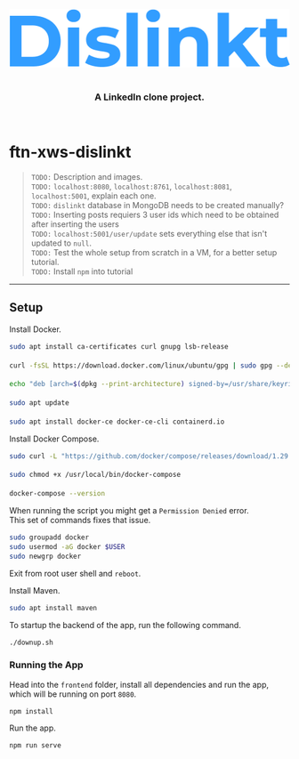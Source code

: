 <div align="center">
  <img src="docs/Dislinkt.png" />
  <br>
  <br>
  <h3>
	A LinkedIn clone project.
  </h3>
  <br>
</div>


# ftn-xws-dislinkt

> `TODO:` Description and images.\
> `TODO:` `localhost:8080`, `localhost:8761`, `localhost:8081`, `localhost:5001`, explain each one.\
> `TODO:` `dislinkt` database in MongoDB needs to be created manually?\
> `TODO:` Inserting posts requiers 3 user ids which need to be obtained after inserting the users\
> `TODO:` `localhost:5001/user/update` sets everything else that isn't updated to `null`.\
> `TODO:` Test the whole setup from scratch in a VM, for a better setup tutorial.\
> `TODO:` Install `npm` into tutorial

---

## Setup

Install Docker.

```bash
sudo apt install ca-certificates curl gnupg lsb-release

curl -fsSL https://download.docker.com/linux/ubuntu/gpg | sudo gpg --dearmor -o /usr/share/keyrings/docker-archive-keyring.gpg

echo "deb [arch=$(dpkg --print-architecture) signed-by=/usr/share/keyrings/docker-archive-keyring.gpg] https://download.docker.com/linux/ubuntu $(lsb_release -cs) stable" | sudo tee /etc/apt/sources.list.d/docker.list > /dev/null

sudo apt update

sudo apt install docker-ce docker-ce-cli containerd.io

```

Install Docker Compose.
```bash
sudo curl -L "https://github.com/docker/compose/releases/download/1.29.2/docker-compose-$(uname -s)-$(uname -m)" -o /usr/local/bin/docker-compose

sudo chmod +x /usr/local/bin/docker-compose

docker-compose --version
```

When running the script you might get a `Permission Denied` error.\
This set of commands fixes that issue.

```bash
sudo groupadd docker
sudo usermod -aG docker $USER
sudo newgrp docker 
```
Exit from root user shell and `reboot`.

Install Maven.
```bash
sudo apt install maven
```

To startup the backend of the app, run the following command.
```bash
./downup.sh
```

### Running the App

Head into the `frontend` folder, install all dependencies and run the app, \
which will be running on port `8080`.
```
npm install
```
Run the app.
```
npm run serve
```
